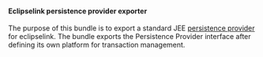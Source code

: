 #### Eclipselink persistence provider exporter
The purpose of this bundle is to export a standard JEE [persistence provider][1] for eclipselink. The bundle exports the Persistence Provider interface
after defining its own platform for transaction management.

[1]: http://docs.oracle.com/javaee/7/api/javax/persistence/spi/PersistenceProvider.html